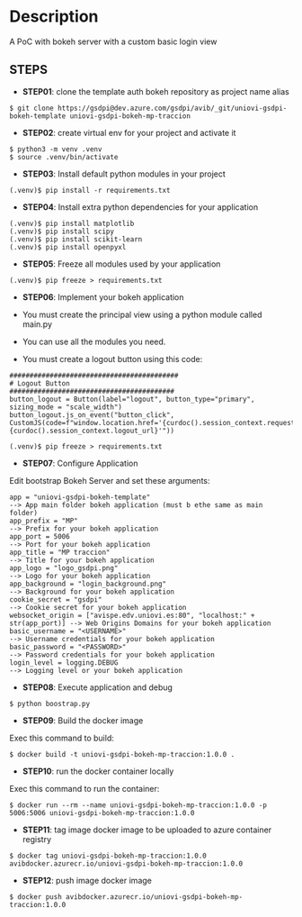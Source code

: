 # Description
A PoC with bokeh server with a custom basic login view

## STEPS

- **STEP01**: clone the template auth bokeh repository as project name alias

```
$ git clone https://gsdpi@dev.azure.com/gsdpi/avib/_git/uniovi-gsdpi-bokeh-template uniovi-gsdpi-bokeh-mp-traccion
```

- **STEP02**: create virtual env for your project and activate it

```
$ python3 -m venv .venv
$ source .venv/bin/activate
```

- **STEP03**: Install default python modules in your project

```
(.venv)$ pip install -r requirements.txt
```

- **STEP04**: Install extra python dependencies for your application

```
(.venv)$ pip install matplotlib
(.venv)$ pip install scipy
(.venv)$ pip install scikit-learn
(.venv)$ pip install openpyxl
```

- **STEP05**: Freeze all modules used by your application

```
(.venv)$ pip freeze > requirements.txt
```

- **STEP06**: Implement your bokeh application 

- You must create the principal view using a python module called main.py
- You can use all the modules you need. 
- You must create a logout button using this code:

```
##########################################
# Logout Button
#########################################
button_logout = Button(label="logout", button_type="primary", sizing_mode = "scale_width")
button_logout.js_on_event("button_click", CustomJS(code=f"window.location.href='{curdoc().session_context.request.path}{curdoc().session_context.logout_url}'"))
```

```
(.venv)$ pip freeze > requirements.txt
```

- **STEP07**: Configure Application

Edit bootstrap Bokeh Server and set these arguments:

```
app = "uniovi-gsdpi-bokeh-template"                                          --> App main folder bokeh application (must b ethe same as main folder)
app_prefix = "MP"                                                            --> Prefix for your bokeh application
app_port = 5006                                                              --> Port for your bokeh application
app_title = "MP traccion"                                                    --> Title for your bokeh application
app_logo = "logo_gsdpi.png"                                                  --> Logo for your bokeh application
app_background = "login_background.png"                                      --> Background for your bokeh application
cookie_secret = "gsdpi"                                                      --> Cookie secret for your bokeh application
websocket_origin = ["avispe.edv.uniovi.es:80", "localhost:" + str(app_port)] --> Web Origins Domains for your bokeh application
basic_username = "<USERNAME>"                                                --> Username credentials for your bokeh application
basic_password = "<PASSWORD>"                                                --> Password credentials for your bokeh application
login_level = logging.DEBUG                                                  --> Logging level or your bokeh application
```

- **STEP08**: Execute application and debug

```
$ python boostrap.py
```

- **STEP09**: Build the docker image

Exec this command to build:

```
$ docker build -t uniovi-gsdpi-bokeh-mp-traccion:1.0.0 .
```

- **STEP10**: run the docker container locally

Exec this command to run the container:

```
$ docker run --rm --name uniovi-gsdpi-bokeh-mp-traccion:1.0.0 -p 5006:5006 uniovi-gsdpi-bokeh-mp-traccion:1.0.0
```

- **STEP11**: tag image docker image to be uploaded to azure container registry

```
$ docker tag uniovi-gsdpi-bokeh-mp-traccion:1.0.0 avibdocker.azurecr.io/uniovi-gsdpi-bokeh-mp-traccion:1.0.0
```

- **STEP12**: push image docker image

```
$ docker push avibdocker.azurecr.io/uniovi-gsdpi-bokeh-mp-traccion:1.0.0
```